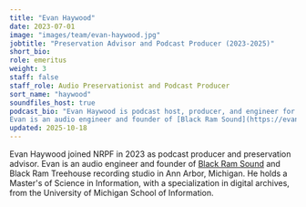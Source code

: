 ```yaml
---
title: "Evan Haywood"
date: 2023-07-01
image: "images/team/evan-haywood.jpg"
jobtitle: "Preservation Advisor and Podcast Producer (2023-2025)"
short_bio: 
role: emeritus
weight: 3
staff: false
staff_role: Audio Preservationist and Podcast Producer
sort_name: "haywood"
soundfiles_host: true
podcast_bio: "Evan Haywood is podcast host, producer, and engineer for NRPF's _Sound Files_.
Evan is an audio engineer and founder of [Black Ram Sound](https://evanhaywood.bandcamp.com/community) and Black Ram Treehouse recording studio in Ann Arbor, Michigan. He holds a Master's of Science in Information, with a specialization in digital archives, from the University of Michigan School of Information."
updated: 2025-10-18
---
```


Evan Haywood joined NRPF in 2023 as podcast producer and preservation advisor.
Evan is an audio engineer and founder of [Black Ram Sound](https://evanhaywood.bandcamp.com/community)
and Black Ram Treehouse recording studio in Ann Arbor, Michigan.
He holds a Master's of Science in Information, with a specialization
in digital archives, from the University of Michigan School of Information.
